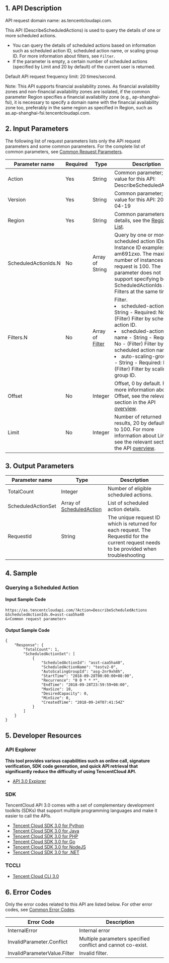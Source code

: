 ## 1. API Description

API request domain name: as.tencentcloudapi.com.

This API (DescribeScheduledActions) is used to query the details of one or more scheduled actions.

* You can query the details of scheduled actions based on information such as scheduled action ID, scheduled action name, or scaling group ID. For more information about filters, see `Filter`.
* If the parameter is empty, a certain number of scheduled actions (specified by Limit and 20 by default) of the current user is returned.

Default API request frequency limit: 20 times/second.

Note: This API supports financial availability zones. As financial availability zones and non-financial availability zones are isolated, if the common parameter Region specifies a financial availability zone (e.g., ap-shanghai-fsi), it is necessary to specify a domain name with the financial availability zone too, preferably in the same region as specified in Region, such as as.ap-shanghai-fsi.tencentcloudapi.com.



## 2. Input Parameters

The following list of request parameters lists only the API request parameters and some common parameters. For the complete list of common parameters, see [Common Request Parameters](/document/api/377/20426).

| Parameter name | Required | Type | Description |
|---------|---------|---------|---------|
| Action | Yes | String | Common parameter; the value for this API: DescribeScheduledActions |
| Version | Yes | String | Common parameter; the value for this API: 2018-04-19 |
| Region | Yes | String | Common parameters; for details, see the [Region List](/document/api/377/20426#.E5.9C.B0.E5.9F.9F.E5.88.97.E8.A1.A8). |
| ScheduledActionIds.N | No | Array of String | Query by one or more scheduled action IDs. Instance ID example: asst-am691zxo. The maximum number of instances per request is 100. The parameter does not support specifying both ScheduledActionIds and Filters at the same time. |
| Filters.N | No | Array of [Filter](/document/api/377/20453#Filter) | Filter. <br/><li> scheduled-action-id - String - Required: No - (Filter) Filter by scheduled action ID. </li><li> scheduled-action-name - String - Required: No - (Filter) Filter by scheduled action name. </li><li> auto-scaling-group-id - String - Required: No - (Filter) Filter by scaling group ID. </li> |
| Offset | No | Integer | Offset, 0 by default. For more information about Offset, see the relevant section in the API [overview](https://cloud.tencent.com/document/api/213/15688). |
| Limit | No | Integer | Number of returned results, 20 by default, up to 100. For more information about Limit, see the relevant section in the API [overview](https://cloud.tencent.com/document/api/213/15688). |

## 3. Output Parameters

| Parameter name | Type | Description |
|---------|---------|---------|
| TotalCount | Integer | Number of eligible scheduled actions. |
| ScheduledActionSet | Array of [ScheduledAction](/document/api/377/20453#ScheduledAction) | List of scheduled action details. |
| RequestId | String | The unique request ID which is returned for each request. The RequestId for the current request needs to be provided when troubleshooting |

## 4. Sample

### Querying a Scheduled Action

#### Input Sample Code

```
https://as.tencentcloudapi.com/?Action=DescribeScheduledActions
&ScheduledActionIds.0=asst-caa5ha40
&<Common request parameter>
```

#### Output Sample Code

```
{
    "Response": {
        "TotalCount": 1,
        "ScheduledActionSet": [
            {
                "ScheduledActionId": "asst-caa5ha40",
                "ScheduledActionName": "testv2-0",
                "AutoScalingGroupId": "asg-2nr9xh8h",
                "StartTime": "2018-09-28T00:00:00+08:00",
                "Recurrence": "0 0 * * *",
                "EndTime": "2018-09-28T23:59:59+08:00",
                "MaxSize": 10,
                "DesiredCapacity": 0,
                "MinSize": 0,
                "CreatedTime": "2018-09-24T07:41:54Z"
            }
        ]
    }
}
```


## 5. Developer Resources

### API Explorer

**This tool provides various capabilities such as online call, signature verification, SDK code generation, and quick API retrieval that significantly reduce the difficulty of using TencentCloud API.**

* [API 3.0 Explorer](https://console.cloud.tencent.com/api/explorer?Product=as&Version=2018-04-19&Action=DescribeScheduledActions)

### SDK

TencentCloud API 3.0 comes with a set of complementary development toolkits (SDKs) that support multiple programming languages and make it easier to call the APIs.

* [Tencent Cloud SDK 3.0 for Python](https://github.com/TencentCloud/tencentcloud-sdk-python)
* [Tencent Cloud SDK 3.0 for Java](https://github.com/TencentCloud/tencentcloud-sdk-java)
* [Tencent Cloud SDK 3.0 for PHP](https://github.com/TencentCloud/tencentcloud-sdk-php)
* [Tencent Cloud SDK 3.0 for Go](https://github.com/TencentCloud/tencentcloud-sdk-go)
* [Tencent Cloud SDK 3.0 for NodeJS](https://github.com/TencentCloud/tencentcloud-sdk-nodejs)
* [Tencent Cloud SDK 3.0 for .NET](https://github.com/TencentCloud/tencentcloud-sdk-dotnet)

### TCCLI

* [Tencent Cloud CLI 3.0](https://cloud.tencent.com/document/product/440/6176)

## 6. Error Codes

Only the error codes related to this API are listed below. For other error codes, see [Common Error Codes](/document/api/377/20428#.E5.85.AC.E5.85.B1.E9.94.99.E8.AF.AF.E7.A0.81).

| Error Code | Description |
|---------|---------|
| InternalError | Internal error |
| InvalidParameter.Conflict | Multiple parameters specified conflict and cannot co-exist. |
| InvalidParameterValue.Filter | Invalid filter. |
